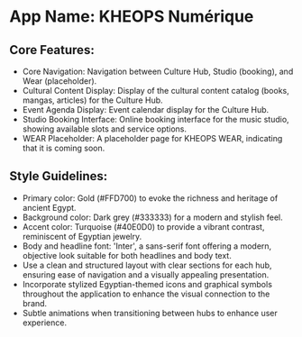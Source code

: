 # **App Name**: KHEOPS Numérique

## Core Features:

- Core Navigation: Navigation between Culture Hub, Studio (booking), and Wear (placeholder).
- Cultural Content Display: Display of the cultural content catalog (books, mangas, articles) for the Culture Hub.
- Event Agenda Display: Event calendar display for the Culture Hub.
- Studio Booking Interface: Online booking interface for the music studio, showing available slots and service options.
- WEAR Placeholder: A placeholder page for KHEOPS WEAR, indicating that it is coming soon.

## Style Guidelines:

- Primary color: Gold (#FFD700) to evoke the richness and heritage of ancient Egypt.
- Background color: Dark grey (#333333) for a modern and stylish feel.
- Accent color: Turquoise (#40E0D0) to provide a vibrant contrast, reminiscent of Egyptian jewelry.
- Body and headline font: 'Inter', a sans-serif font offering a modern, objective look suitable for both headlines and body text.
- Use a clean and structured layout with clear sections for each hub, ensuring ease of navigation and a visually appealing presentation.
- Incorporate stylized Egyptian-themed icons and graphical symbols throughout the application to enhance the visual connection to the brand.
- Subtle animations when transitioning between hubs to enhance user experience.